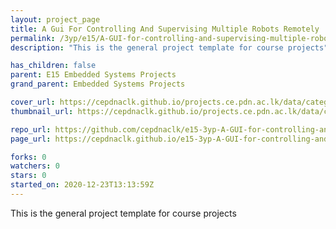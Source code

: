 ```yaml
---
layout: project_page
title: A Gui For Controlling And Supervising Multiple Robots Remotely
permalink: /3yp/e15/A-GUI-for-controlling-and-supervising-multiple-robots-remotely
description: "This is the general project template for course projects"

has_children: false
parent: E15 Embedded Systems Projects
grand_parent: Embedded Systems Projects

cover_url: https://cepdnaclk.github.io/projects.ce.pdn.ac.lk/data/categories/3yp/cover_page.jpg
thumbnail_url: https://cepdnaclk.github.io/projects.ce.pdn.ac.lk/data/categories/3yp/thumbnail.jpg

repo_url: https://github.com/cepdnaclk/e15-3yp-A-GUI-for-controlling-and-supervising-multiple-robots-remotely
page_url: https://cepdnaclk.github.io/e15-3yp-A-GUI-for-controlling-and-supervising-multiple-robots-remotely

forks: 0
watchers: 0
stars: 0
started_on: 2020-12-23T13:13:59Z
---
```

This is the general project template for course projects

